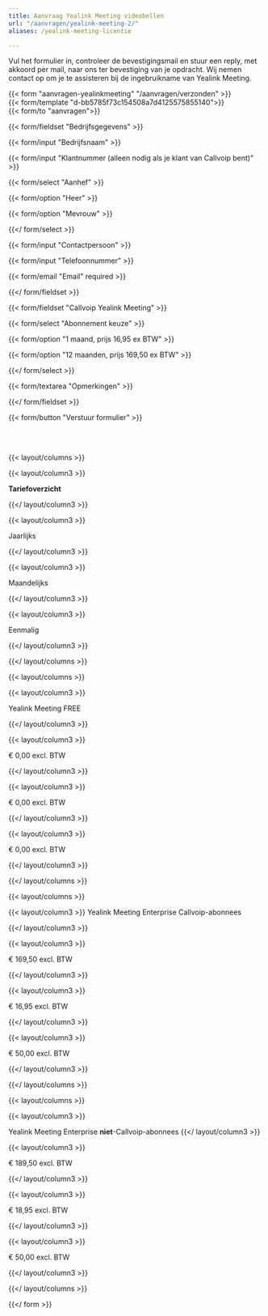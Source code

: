 ```yaml
---
title: Aanvraag Yealink Meeting videobellen
url: "/aanvragen/yealink-meeting-2/"
aliases: /yealink-meeting-licentie

---
```

Vul het formulier in, controleer de bevestigingsmail en stuur een reply, met akkoord per mail, naar ons ter bevestiging van je opdracht. Wij nemen contact op om je te assisteren bij de ingebruikname van Yealink Meeting. 


{{< form "aanvragen-yealinkmeeting" "/aanvragen/verzonden" >}}  
{{< form/template "d-bb5785f73c154508a7d4125575855140">}}  
{{< form/to "aanvragen">}}

{{< form/fieldset "Bedrijfsgegevens" >}}

{{< form/input "Bedrijfsnaam" >}}

{{< form/input "Klantnummer (alleen nodig als je klant van Callvoip bent)" >}}

{{< form/select "Aanhef" >}}

{{< form/option "Heer" >}}

{{< form/option "Mevrouw" >}}

{{</ form/select >}}

{{< form/input "Contactpersoon" >}}

{{< form/input "Telefoonnummer" >}}

{{< form/email "Email" required >}}

{{</ form/fieldset >}}

{{< form/fieldset "Callvoip Yealink Meeting" >}}

{{< form/select "Abonnement keuze" >}}

{{< form/option "1 maand, prijs 16,95 ex BTW" >}}

{{< form/option "12 maanden, prijs 169,50 ex BTW" >}}

{{</ form/select >}}

{{< form/textarea "Opmerkingen" >}}

{{</ form/fieldset >}}

{{< form/button "Verstuur formulier" >}}

<br><br>

{{< layout/columns >}}

{{< layout/column3 >}}

**Tariefoverzicht**

{{</ layout/column3 >}}

{{< layout/column3 >}}

Jaarlijks

{{</ layout/column3 >}}

{{< layout/column3 >}}

Maandelijks

{{</ layout/column3 >}}

{{< layout/column3 >}}

Eenmalig

{{</ layout/column3 >}}

{{</ layout/columns >}}


{{< layout/columns >}}

{{< layout/column3 >}}

Yealink Meeting FREE

{{</ layout/column3 >}}

{{< layout/column3 >}}

€ 0,00 excl. BTW

{{</ layout/column3 >}}

{{< layout/column3 >}}

€ 0,00 excl. BTW

{{</ layout/column3 >}}

{{< layout/column3 >}}

€ 0,00 excl. BTW

{{</ layout/column3 >}}

{{</ layout/columns >}}

{{< layout/columns >}}

{{< layout/column3 >}}
Yealink Meeting Enterprise Callvoip-abonnees

{{</ layout/column3 >}}

{{< layout/column3 >}}


€ 169,50 excl. BTW

{{</ layout/column3 >}}

{{< layout/column3 >}}

€ 16,95 excl. BTW

{{</ layout/column3 >}}

{{< layout/column3 >}}

€ 50,00 excl. BTW

{{</ layout/column3 >}}

{{</ layout/columns >}}

{{< layout/columns >}}

{{< layout/column3 >}}

Yealink Meeting Enterprise <b>niet</b>-Callvoip-abonnees
{{</ layout/column3 >}}

{{< layout/column3 >}}

€ 189,50 excl. BTW

{{</ layout/column3 >}}

{{< layout/column3 >}}

€ 18,95 excl. BTW

{{</ layout/column3 >}}

{{< layout/column3 >}}

€ 50,00 excl. BTW

{{</ layout/column3 >}}

{{</ layout/columns >}}

{{</ form >}}
